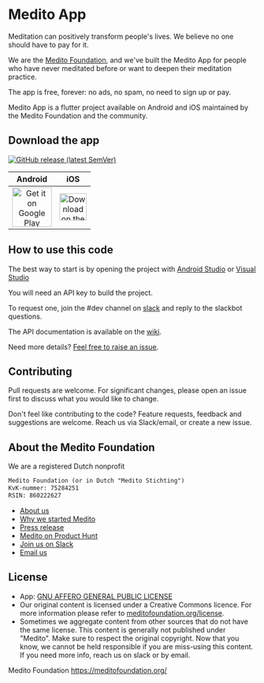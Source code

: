 # Medito App

Meditation can positively transform people's lives. We believe no one should have to pay for it. 

We are the [Medito Foundation](https://meditofoundation.org), and we've built the Medito App for people who have never meditated before or want to deepen their meditation practice. 

The app is free, forever: no ads, no spam, no need to sign up or pay. 

Medito App is a flutter project available on Android and iOS maintained by the Medito Foundation and the community.

## Download the app
[![GitHub release (latest SemVer)](https://img.shields.io/github/v/release/meditohq/medito-app?label=latest%20version&sort=semver)](https://github.com/meditohq/medito-app/releases)

| Android | iOS |
| :--: | :--: |
| <a href="https://play.google.com/store/apps/details?id=meditofoundation.medito"><img src="https://play.google.com/intl/en_us/badges/static/images/badges/en_badge_web_generic.png" alt="Get it on Google Play" height="80"/></a><br/>|<a href="https://apps.apple.com/us/app/medito/id1500780518"><img src="https://developer.apple.com/assets/elements/badges/download-on-the-app-store.svg" alt="Download on the App Store" height="55"/></a> |

## How to use this code

The best way to start is by opening the project with [Android Studio](https://developer.android.com/studio) or [Visual Studio](https://visualstudio.microsoft.com/)

You will need an API key to build the project.

To request one, join the #dev channel on [slack](https://join.slack.com/t/meditofoundation/shared_invite/zt-f0viisyt-VdJ7ygqNHt9sIeGzZiatlQ) and reply to the slackbot questions.

The API documentation is available on the [wiki](https://github.com/meditohq/medito-app/wiki/).

Need more details? [Feel free to raise an issue](https://github.com/meditohq/medito-app/issues).

## Contributing
Pull requests are welcome. For significant changes, please open an issue first to discuss what you would like to change.

Don't feel like contributing to the code?
Feature requests, feedback and suggestions are welcome. Reach us via Slack/email, or create a new issue.

## About the Medito Foundation

We are a registered Dutch nonprofit

```html
Medito Foundation (or in Dutch "Medito Stichting") 
KvK-nummer: 75284251
RSIN: 860222627 
```

- [About us](https://meditofoundation.org/about)
- [Why we started Medito](https://meditofoundation.org/blog/why-meditation-should-be-free)
- [Press release](https://meditofoundation.org/blog/medito-foundation-launches-app-to-free-meditation-from-clutches-of-big-business)
- [Medito on Product Hunt](https://www.producthunt.com/posts/medito)
- [Join us on Slack](https://join.slack.com/t/meditofoundation/shared_invite/zt-f0viisyt-VdJ7ygqNHt9sIeGzZiatlQ)
- [Email us](mailto:hi@meditofoundation.org)

## License
- App: [GNU AFFERO GENERAL PUBLIC LICENSE](https://gitlab.com/medito/medito-app/-/blob/master/LICENSE)
- Our original content is licensed under a Creative Commons licence. For more information please refer to [meditofoundation.org/license](https://meditofoundation.org/license).
- Sometimes we aggregate content from other sources that do not have the same license. This content is generally not published under "Medito". Make sure to respect the original copyright. 
Now that you know, we cannot be held responsible if you are miss-using this content. If you need more info, reach us on slack or by email.

Medito Foundation
https://meditofoundation.org/
